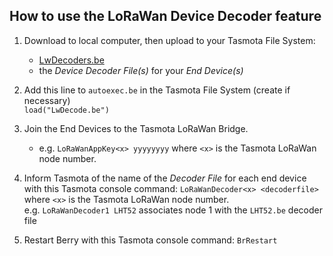  ## How to use the LoRaWan Device Decoder feature ##
 1. Download to local computer, then upload to your Tasmota File System:
    - [LwDecoders.be](https://github.com/arendst/Tasmota/tree/master/tasmota/berry/lorawan/decoders/LwDecoders.be)
    - the _Device Decoder File(s)_ for your _End Device(s)_
 2. Add this line to `autoexec.be` in the Tasmota File System (create if necessary)   
 `load("LwDecode.be")`
 3. Join the End Devices to the Tasmota LoRaWan Bridge.
    - e.g. `LoRaWanAppKey<x> yyyyyyyy` where `<x>` is the Tasmota LoRaWan node number.
 4. Inform Tasmota of the name of the _Decoder File_ for each end device with this Tasmota console command: `LoRaWanDecoder<x> <decoderfile>` where `<x>` is the Tasmota LoRaWan node number.  
  e.g.  `LoRaWanDecoder1 LHT52` associates node 1 with the `LHT52.be` decoder file
  
 5. Restart Berry with this Tasmota console command: `BrRestart`